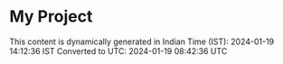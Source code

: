 # My Project

This content is dynamically generated in Indian Time (IST): 2024-01-19 14:12:36 IST
Converted to UTC: 2024-01-19 08:42:36 UTC
